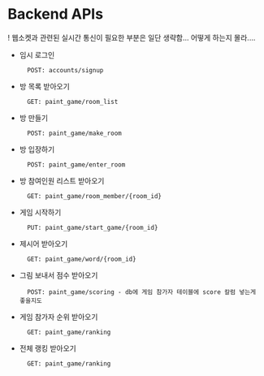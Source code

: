 # Backend APIs

! 웹소켓과 관련된 실시간 통신이 필요한 부분은 일단 생략함... 어떻게 하는지 몰라....

* 임시 로그인

		POST: accounts/signup
* 방 목록 받아오기
		
		GET: paint_game/room_list
* 방 만들기

		POST: paint_game/make_room
* 방 입장하기
		
		POST: paint_game/enter_room
* 방 참여인원 리스트 받아오기

		GET: paint_game/room_member/{room_id}
* 게임 시작하기

		PUT: paint_game/start_game/{room_id}
* 제시어 받아오기

		GET: paint_game/word/{room_id}
* 그림 보내서 점수 받아오기

		POST: paint_game/scoring - db에 게임 참가자 테이블에 score 칼럼 넣는게 좋을지도
* 게임 참가자 순위 받아오기

		GET: paint_game/ranking
* 전체 랭킹 받아오기

		GET: paint_game/ranking	 
